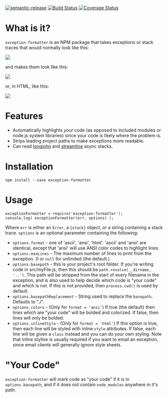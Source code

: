 [![semantic-release](https://img.shields.io/badge/%20%20%F0%9F%93%A6%F0%9F%9A%80-semantic--release-e10079.svg)](https://github.com/semantic-release/semantic-release)
[![Build Status](https://travis-ci.org/benbria/exception-formatter.svg?branch=master)](https://travis-ci.org/benbria/exception-formatter)
[![Coverage Status](https://coveralls.io/repos/benbria/exception-formatter/badge.svg?branch=master&service=github)](https://coveralls.io/github/benbria/exception-formatter?branch=master)

What is it?
===========

`exception-formatter` is an NPM package that takes exceptions or stack traces that would normally look like this:

![](https://github.com/benbria/exception-formatter/blob/master/docs/error.png)

and makes them look like this:

![](https://github.com/benbria/exception-formatter/blob/master/docs/ansi.png)

or, in HTML, like this:

![](https://github.com/benbria/exception-formatter/blob/master/docs/html.png)

Features
========

* Automatically highlights *your* code (as opposed to included modules or node.js system libraries)
  since your code is likely where the problem is.
* Strips leading project paths to make exceptions more readable.
* Can read [longjohn](https://github.com/mattinsler/longjohn) and
  [streamline](https://github.com/Sage/streamlinejs) async stacks.

Installation
============

    npm install --save exception-formatter

Usage
=====

    exceptionFormatter = require('exception-formatter');
    console.log( exceptionFormatter(err, options) );

Where `err` is either an `Error`, a `{stack}` object, or a string containing a stack trace.
`options` is an optional parameter containing the following:

* `options.format`   - one of 'ascii', 'ansi', 'html'.  'ascii' and 'ansi' are identical, except
  that 'ansi' will use ANSI color codes to highlight lines.
* `options.maxLines` - The maximum number of lines to print from the exception.  0 or `null` for
  unlimited (the default.)
* `options.basepath` - this is your project's root folder.  If you're writing code in
  src/myFile.js, then this should be `path.resolve(__dirname, '..')`.  This path will be
  stripped from the start of every filename in the exception, and is also used to help
  decide which code is "your code" and which is not.  If this is not provided, then `process.cwd()`
  is used by default.
* `options.basepathReplacement` - String used to replace the `basepath`.  Defaults to "./".
* `options.colors` - (Only for `format = 'ansi'`)  If true (the default) then lines which are
  "your code" will be bolded and colorized.  If false, then lines will only be bolded.
* `options.inlineStyle` - (Only for `format = 'html'`) If this option is true, then each line will
  be styled with inline `style` attributes.  If false, each line will be given a `class` instead
  and you can do your own styling.  Note that inline styline is usually required if you want to
  email an exception, since email clients will generally ignore style sheets.

"Your Code"
===========

`exception-formatter` will mark code as "your code" if it is in `options.basepath`, and if it does
not contain `node_modules` anywhere in it's path.
